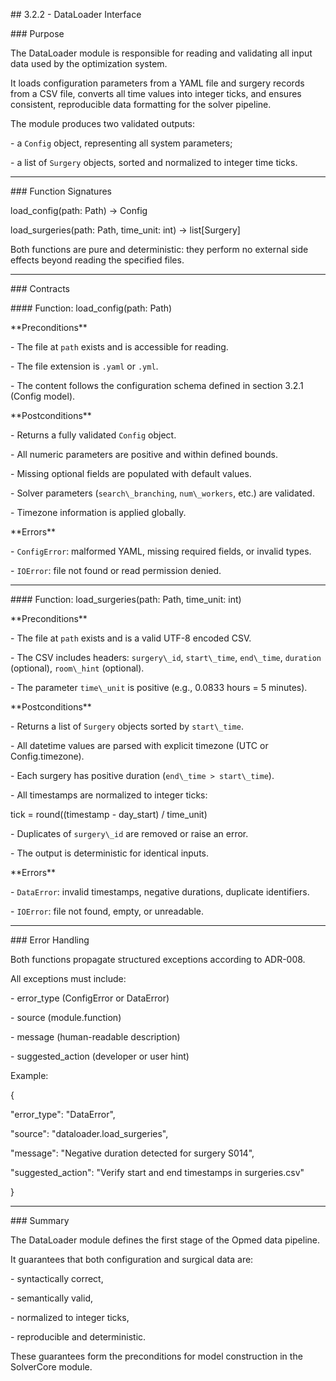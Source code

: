 \## 3.2.2 - DataLoader Interface



\### Purpose

The DataLoader module is responsible for reading and validating all input data used by the optimization system.  

It loads configuration parameters from a YAML file and surgery records from a CSV file, converts all time values into integer ticks, and ensures consistent, reproducible data formatting for the solver pipeline.



The module produces two validated outputs:

\- a `Config` object, representing all system parameters;

\- a list of `Surgery` objects, sorted and normalized to integer time ticks.



---



\### Function Signatures

load\_config(path: Path) -> Config

load\_surgeries(path: Path, time\_unit: int) -> list\[Surgery]





Both functions are pure and deterministic: they perform no external side effects beyond reading the specified files.



---



\### Contracts



\#### Function: load\_config(path: Path)



\*\*Preconditions\*\*

\- The file at `path` exists and is accessible for reading.

\- The file extension is `.yaml` or `.yml`.

\- The content follows the configuration schema defined in section 3.2.1 (Config model).



\*\*Postconditions\*\*

\- Returns a fully validated `Config` object.

\- All numeric parameters are positive and within defined bounds.

\- Missing optional fields are populated with default values.

\- Solver parameters (`search\_branching`, `num\_workers`, etc.) are validated.

\- Timezone information is applied globally.



\*\*Errors\*\*

\- `ConfigError`: malformed YAML, missing required fields, or invalid types.

\- `IOError`: file not found or read permission denied.



---



\#### Function: load\_surgeries(path: Path, time\_unit: int)



\*\*Preconditions\*\*

\- The file at `path` exists and is a valid UTF-8 encoded CSV.

\- The CSV includes headers: `surgery\_id`, `start\_time`, `end\_time`, `duration` (optional), `room\_hint` (optional).

\- The parameter `time\_unit` is positive (e.g., 0.0833 hours = 5 minutes).



\*\*Postconditions\*\*

\- Returns a list of `Surgery` objects sorted by `start\_time`.

\- All datetime values are parsed with explicit timezone (UTC or Config.timezone).

\- Each surgery has positive duration (`end\_time > start\_time`).

\- All timestamps are normalized to integer ticks:

tick = round((timestamp - day\_start) / time\_unit)



\- Duplicates of `surgery\_id` are removed or raise an error.

\- The output is deterministic for identical inputs.



\*\*Errors\*\*

\- `DataError`: invalid timestamps, negative durations, duplicate identifiers.

\- `IOError`: file not found, empty, or unreadable.



---



\### Error Handling

Both functions propagate structured exceptions according to ADR-008.  

All exceptions must include:

\- error\_type (ConfigError or DataError)

\- source (module.function)

\- message (human-readable description)

\- suggested\_action (developer or user hint)



Example:

{

"error\_type": "DataError",

"source": "dataloader.load\_surgeries",

"message": "Negative duration detected for surgery S014",

"suggested\_action": "Verify start and end timestamps in surgeries.csv"

}





---



\### Summary

The DataLoader module defines the first stage of the Opmed data pipeline.  

It guarantees that both configuration and surgical data are:

\- syntactically correct,

\- semantically valid,

\- normalized to integer ticks,

\- reproducible and deterministic.



These guarantees form the preconditions for model construction in the SolverCore module.





